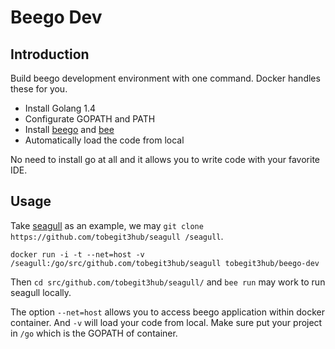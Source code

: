 # Beego Dev

## Introduction

Build beego development environment with one command. Docker handles these for you.

* Install Golang 1.4
* Configurate GOPATH and PATH
* Install [beego](https://github.com/astaxie/beego) and [bee](https://github.com/beego/bee)
* Automatically load the code from local

No need to install go at all and it allows you to write code with your favorite IDE.

## Usage

Take [seagull](https://github.com/tobegit3hub/seagull) as an example, we may `git clone https://github.com/tobegit3hub/seagull /seagull`.

```
docker run -i -t --net=host -v /seagull:/go/src/github.com/tobegit3hub/seagull tobegit3hub/beego-dev
```

Then `cd src/github.com/tobegit3hub/seagull/` and `bee run` may work to run seagull locally.

The option `--net=host` allows you to access beego application within docker container. And `-v` will load your code from local. Make sure put your project in `/go` which is the GOPATH of container.

